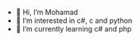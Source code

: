 - 👋 Hi, I’m Mohamad
- 👀 I’m interested in c#, c and python
- 🌱 I’m currently learning c# and php

<!---
Mohamad23-05/Mohamad23-05 is a ✨ special ✨ repository because its `README.md` (this file) appears on your GitHub profile.
You can click the Preview link to take a look at your changes.
--->
